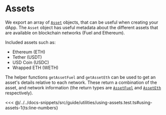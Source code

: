 # Assets

We export an array of [`Asset`](https://docs.fuel.network/docs/fuels-ts/account/#asset) objects, that can be useful when creating your dApp. The `Asset` object has useful metadata about the different assets that are available on blockchain networks (Fuel and Ethereum).

Included assets such as:

- Ethereum (ETH)
- Tether (USDT)
- USD Coin (USDC)
- Wrapped ETH (WETH)

The helper functions `getAssetFuel` and `getAssetEth` can be used to get an asset's details relative to each network. These return a combination of the asset, and network information (the return types are [`AssetFuel`](https://fuels-ts-docs-api.vercel.app/types/_fuel_ts_account.AssetFuel.html) and [`AssetEth`](https://fuels-ts-docs-api.vercel.app/types/_fuel_ts_account.AssetEth.html) respectively).

<<< @/../../docs-snippets/src/guide/utilities/using-assets.test.ts#using-assets-1{ts:line-numbers}
